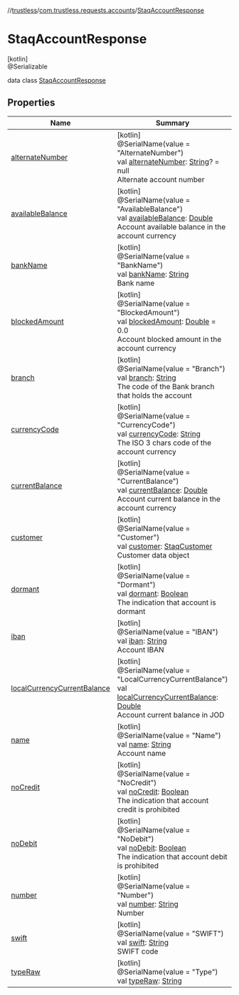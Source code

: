 //[trustless](../../../index.md)/[com.trustless.requests.accounts](../index.md)/[StaqAccountResponse](index.md)

# StaqAccountResponse

[kotlin]\
@Serializable

data class [StaqAccountResponse](index.md)

## Properties

| Name | Summary |
|---|---|
| [alternateNumber](alternate-number.md) | [kotlin]<br>@SerialName(value = &quot;AlternateNumber&quot;)<br>val [alternateNumber](alternate-number.md): [String](https://kotlinlang.org/api/latest/jvm/stdlib/kotlin/-string/index.html)? = null<br>Alternate account number |
| [availableBalance](available-balance.md) | [kotlin]<br>@SerialName(value = &quot;AvailableBalance&quot;)<br>val [availableBalance](available-balance.md): [Double](https://kotlinlang.org/api/latest/jvm/stdlib/kotlin/-double/index.html)<br>Account available balance in the account currency |
| [bankName](bank-name.md) | [kotlin]<br>@SerialName(value = &quot;BankName&quot;)<br>val [bankName](bank-name.md): [String](https://kotlinlang.org/api/latest/jvm/stdlib/kotlin/-string/index.html)<br>Bank name |
| [blockedAmount](blocked-amount.md) | [kotlin]<br>@SerialName(value = &quot;BlockedAmount&quot;)<br>val [blockedAmount](blocked-amount.md): [Double](https://kotlinlang.org/api/latest/jvm/stdlib/kotlin/-double/index.html) = 0.0<br>Account blocked amount in the account currency |
| [branch](branch.md) | [kotlin]<br>@SerialName(value = &quot;Branch&quot;)<br>val [branch](branch.md): [String](https://kotlinlang.org/api/latest/jvm/stdlib/kotlin/-string/index.html)<br>The code of the Bank branch that holds the account |
| [currencyCode](currency-code.md) | [kotlin]<br>@SerialName(value = &quot;CurrencyCode&quot;)<br>val [currencyCode](currency-code.md): [String](https://kotlinlang.org/api/latest/jvm/stdlib/kotlin/-string/index.html)<br>The ISO 3 chars code of the account currency |
| [currentBalance](current-balance.md) | [kotlin]<br>@SerialName(value = &quot;CurrentBalance&quot;)<br>val [currentBalance](current-balance.md): [Double](https://kotlinlang.org/api/latest/jvm/stdlib/kotlin/-double/index.html)<br>Account current balance in the account currency |
| [customer](customer.md) | [kotlin]<br>@SerialName(value = &quot;Customer&quot;)<br>val [customer](customer.md): [StaqCustomer](../-staq-customer/index.md)<br>Customer data object |
| [dormant](dormant.md) | [kotlin]<br>@SerialName(value = &quot;Dormant&quot;)<br>val [dormant](dormant.md): [Boolean](https://kotlinlang.org/api/latest/jvm/stdlib/kotlin/-boolean/index.html)<br>The indication that account is dormant |
| [iban](iban.md) | [kotlin]<br>@SerialName(value = &quot;IBAN&quot;)<br>val [iban](iban.md): [String](https://kotlinlang.org/api/latest/jvm/stdlib/kotlin/-string/index.html)<br>Account IBAN |
| [localCurrencyCurrentBalance](local-currency-current-balance.md) | [kotlin]<br>@SerialName(value = &quot;LocalCurrencyCurrentBalance&quot;)<br>val [localCurrencyCurrentBalance](local-currency-current-balance.md): [Double](https://kotlinlang.org/api/latest/jvm/stdlib/kotlin/-double/index.html)<br>Account current balance in JOD |
| [name](name.md) | [kotlin]<br>@SerialName(value = &quot;Name&quot;)<br>val [name](name.md): [String](https://kotlinlang.org/api/latest/jvm/stdlib/kotlin/-string/index.html)<br>Account name |
| [noCredit](no-credit.md) | [kotlin]<br>@SerialName(value = &quot;NoCredit&quot;)<br>val [noCredit](no-credit.md): [Boolean](https://kotlinlang.org/api/latest/jvm/stdlib/kotlin/-boolean/index.html)<br>The indication that account credit is prohibited |
| [noDebit](no-debit.md) | [kotlin]<br>@SerialName(value = &quot;NoDebit&quot;)<br>val [noDebit](no-debit.md): [Boolean](https://kotlinlang.org/api/latest/jvm/stdlib/kotlin/-boolean/index.html)<br>The indication that account debit is prohibited |
| [number](number.md) | [kotlin]<br>@SerialName(value = &quot;Number&quot;)<br>val [number](number.md): [String](https://kotlinlang.org/api/latest/jvm/stdlib/kotlin/-string/index.html)<br>Number |
| [swift](swift.md) | [kotlin]<br>@SerialName(value = &quot;SWIFT&quot;)<br>val [swift](swift.md): [String](https://kotlinlang.org/api/latest/jvm/stdlib/kotlin/-string/index.html)<br>SWIFT code |
| [typeRaw](type-raw.md) | [kotlin]<br>@SerialName(value = &quot;Type&quot;)<br>val [typeRaw](type-raw.md): [String](https://kotlinlang.org/api/latest/jvm/stdlib/kotlin/-string/index.html) |
